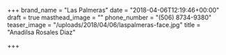 +++
brand_name = "Las Palmeras"
date = "2018-04-06T12:19:46+00:00"
draft = true
masthead_image = ""
phone_number = "(506) 8734-9380"
teaser_image = "/uploads/2018/04/06/laspalmeras-face.jpg"
title = "Anadilsa Rosales Diaz"

+++
